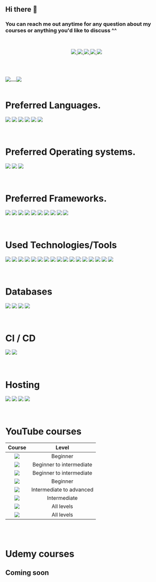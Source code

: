 ## Hi there 👋

### You can reach me out anytime for any question about my courses or anything you'd like to discuss ^^

<br>

<p align ="center">
  <a href ="https://www.facebook.com/ahmedosama.sectheater/">
  <img src="https://img.shields.io/badge/-Facebook-1877F2?style=for-the-badge&logo=Facebook&logoColor=white"/>
  </a>
  <a href ="https://twitter.com/ahmedosama_st">
  <img src="https://img.shields.io/badge/-Twitter-1DA1F2?style=for-the-badge&logo=Twitter&logoColor=white"/>
  </a>
  <a href ="https://www.linkedin.com/in/ahmed-osama-2004ab163/">
  <img src="https://img.shields.io/badge/-LinkedIN-0A66C2?style=for-the-badge&logo=LinkedIn&logoColor=white"/>
  </a>
  <a href ="https://medium.com/@sec-ahmedosama">
  <img src="https://img.shields.io/badge/-Medium-000?style=for-the-badge&logo=Medium&logoColor=white"/>
  </a>
  <a href ="https://dev.to/ahmedosama_st">
  <img src="https://img.shields.io/badge/-DEV.to-000?style=for-the-badge&logo=dev.to&logoColor=white"/>
  </a>
</p>

<br>
<br>
<br>

<a href="https://github.com/ahmedosama-st">
  <img align="center" src="https://github-readme-stats.vercel.app/api?username=ahmedosama-st&count_private=true&show_icons=true&theme=dracula&include_all_commits=true&langs_count=7" /> 
</a>
<a href="https://github.com/ahmedosama-st">
  <img align="center" src="https://github-readme-stats.vercel.app/api/top-langs/?username=ahmedosama-st" />
</a>

<br>
<br>

# Preferred Languages.

<div>
<img src="https://img.shields.io/badge/go-%2300ADD8.svg?&style=for-the-badge&logo=go&logoColor=white"/>
<img src="https://img.shields.io/badge/php-%23777BB4.svg?&style=for-the-badge&logo=php&logoColor=white"/>
<img src="https://img.shields.io/badge/typescript%20-%23007ACC.svg?&style=for-the-badge&logo=typescript&logoColor=white"/>
<img src="https://img.shields.io/badge/javascript%20-%23323330.svg?&style=for-the-badge&logo=javascript&logoColor=%23F7DF1E"/>
<img src="https://img.shields.io/badge/node.js%20-%2343853D.svg?&style=for-the-badge&logo=node.js&logoColor=white"/>
<img src="https://img.shields.io/badge/graphql%20-%23E0234E.svg?&style=for-the-badge&logo=graphql&logoColor=white"/>
</div>

<br>
<br>

# Preferred Operating systems.

<div>
<img src="https://img.shields.io/badge/-Fedora-294172?style=for-the-badge&logo=Fedora"/>
<img src="https://img.shields.io/badge/-Ubuntu-E95420?style=for-the-badge&logo=Ubuntu&logoColor=white"/>
<img src="https://img.shields.io/badge/-MacOS-black?style=for-the-badge&logo=apple"/>
</div>

<br>
<br>

# Preferred Frameworks.

<div>

<img src="https://img.shields.io/badge/-React%20Native-61DAFB?style=for-the-badge&logo=React&logoColor=black"/>
<img src="https://img.shields.io/badge/-React-61DAFB?style=for-the-badge&logo=React&logoColor=black"/>
<img src="https://img.shields.io/badge/-Vue.js-4FC08D?style=for-the-badge&logo=Vue.js&logoColor=white"/>
<img src="https://img.shields.io/badge/-Node.js-339933?style=for-the-badge&logo=Node.js&logoColor=white"/>
<img src="https://img.shields.io/badge/-Nest.js-E0234E?style=for-the-badge&logo=NestJS&logoColor=white"/>
<img src="https://img.shields.io/badge/-Laravel-FF2D20?style=for-the-badge&logo=Laravel&logoColor=white"/>
<img src="https://img.shields.io/badge/-Lumen-E74430?style=for-the-badge&logo=Lumen&logoColor=white"/>
<img src="https://img.shields.io/badge/-Next.js-000000?style=for-the-badge&logo=Next.js&logoColor=white"/>
<img src="https://img.shields.io/badge/-Nuxt.js-00C58E?style=for-the-badge&logo=Nuxt.js&logoColor=white"/>
<img src="https://img.shields.io/badge/-Express.js-000000?style=for-the-badge&logo=Express&logoColor=white"/>

</div>

<br>
<br>

# Used Technologies/Tools

<div>

 <img src="https://img.shields.io/badge/-Functional%20Programming-0062AD?style=for-the-badge&logo=azure-functions&logoColor=white"/>

 <img src="https://img.shields.io/badge/-Observables-353E58?style=for-the-badge&logo=observable&logoColor=white"/>

<img src="https://img.shields.io/badge/webpack%20-%238DD6F9.svg?&style=for-the-badge&logo=webpack&logoColor=black" />

 <img src="https://img.shields.io/badge/-Reactive%20Programming-B7178C?style=for-the-badge&logo=ReactiveX&logoColor=white"/>

<img src="https://img.shields.io/badge/-Docker-2496ED?style=for-the-badge&logo=Docker&logoColor=white"/>

 <img src="https://img.shields.io/badge/-Redux-764ABC?style=for-the-badge&logo=redux"/>

 <img src="https://img.shields.io/badge/-Vs%20Code-007ACC?style=for-the-badge&logo=Visual-Studio-Code&logoColor=whitej"/>
 <img src="https://img.shields.io/badge/-Sublime%20Text-FF9800?style=for-the-badge&logo=Sublime-Text&logoColor=black"/>
 <img src="https://img.shields.io/badge/-VIM-019733?style=for-the-badge&logo=VIM&logoColor=white"/>
 <img src="https://img.shields.io/badge/-Object%20Oriented%20Programming-blue?style=for-the-badge&logo=azure-functions&logoColor=white"/>

 <img src="https://img.shields.io/badge/-Data%20structures%20%26%20Algorithms-CB2E6D?logo=azure-pipelines&style=for-the-badge&logoColor=white"/>

 <img src="https://img.shields.io/badge/-SOLID%20Principles-9999FF?style=for-the-badge&logo=apache-rocketMQ&logoColor=black"/>

 <img src="https://img.shields.io/badge/-Design%20patterns-360D3A?style=for-the-badge&logo=apache-rocketMQ&logoColor=white"/>

 <img src="https://img.shields.io/badge/-JEST-C21325?style=for-the-badge&logo=jest&logoColor=white"/>
 <img src="https://img.shields.io/badge/-Mocha-8D6748?style=for-the-badge&logo=Mocha&logoColor=white"/>
 <img src="https://img.shields.io/badge/-Jasmine-8A4182?style=for-the-badge&logo=Jasmine&logoColor=white"/>

 <img src="https://img.shields.io/badge/-Microservices-darkgreen?style=for-the-badge"/>

</div>

<br>
<br>

# Databases

<div>
<img src="https://img.shields.io/badge/mysql-%2300f.svg?&style=for-the-badge&logo=mysql&logoColor=white"/>
<img src ="https://img.shields.io/badge/postgres-%23316192.svg?&style=for-the-badge&logo=postgresql&logoColor=white"/>
<img src ="https://img.shields.io/badge/MongoDB-%234ea94b.svg?&style=for-the-badge&logo=mongodb&logoColor=white"/>
<img src ="https://img.shields.io/badge/sqlite-%2307405e.svg?&style=for-the-badge&logo=sqlite&logoColor=white"/>
</div>

<br>
<br>

# CI / CD

<div>

<img src="https://img.shields.io/badge/github%20actions%20-%232671E5.svg?&style=for-the-badge&logo=github%20actions&logoColor=white"/>
<img src="https://img.shields.io/badge/envoyer-%232671E5.svg?&style=for-the-badge&logo=github%20actions&logoColor=white"/>
</div>

<br>
<br>

# Hosting

<div>
<img src="https://img.shields.io/badge/Google%20Cloud%20-%234285F4.svg?&style=for-the-badge&logo=google-cloud&logoColor=white"/>
<img src="https://img.shields.io/badge/vercel%20-%23000000.svg?&style=for-the-badge&logo=vercel&logoColor=white"/>
<img src="https://img.shields.io/badge/DigitalOcean-%230167ff.svg?&style=for-the-badge&logo=digitalOcean&logoColor=white"/>
<img src="https://img.shields.io/badge/heroku%20-%23430098.svg?&style=for-the-badge&logo=heroku&logoColor=white"/>
</div>

<br>
<br>

# YouTube courses

|                                                                                            Course                                                                                             |          Level           |
| :-------------------------------------------------------------------------------------------------------------------------------------------------------------------------------------------: | :----------------------: |
|          [![](https://img.shields.io/badge/-PHP%20Basics-777BB4?style=for-the-badge&logo=php&logoColor=white)](https://youtube.com/playlist?list=PL7mt2FDjAkPeB4h6pvI5f9VfPOHqTLgzO)          |         Beginner         |
|         [![](https://img.shields.io/badge/-SQL%20Basics-4479A1?style=for-the-badge&logo=MySQL&logoColor=white)](https://youtube.com/playlist?list=PL7mt2FDjAkPf5lpAnUDwbTYH4tuB-BN-v)         | Beginner to intermediate |
|                 [![](https://img.shields.io/badge/-Introduction%20To%20Problem%20Solving-777BB4?style=for-the-badge&logo=php&logoColor=white)](https://youtu.be/AW8EkCBZI9Q)                  | Beginner to intermediate |
|   [![](https://img.shields.io/badge/-JavaScript%20Basics-F7DF1E?style=for-the-badge&logo=JavaScript&logoColor=black)](https://youtube.com/playlist?list=PL7mt2FDjAkPeHwHi0RUTKzWKMn_M1t2-M)   |         Beginner         |
|  [![](https://img.shields.io/badge/-Advanced%20JavaScript-F7DF1E?style=for-the-badge&logo=JavaScript&logoColor=black)](https://youtube.com/playlist?list=PL7mt2FDjAkPem0qTCu8cNLd25-RTD7i5Q)  | Intermediate to advanced |
|           [![](https://img.shields.io/badge/-PHP%20OOP-777BB4?style=for-the-badge&logo=php&logoColor=white)](https://youtube.com/playlist?list=PL7mt2FDjAkPdEgExp0ZNMIiW8vHI8FEK1)            |       Intermediate       |
| [![](https://img.shields.io/badge/-Practical%20Tips%20Using%20PHP-777BB4?style=for-the-badge&logo=php&logoColor=white)](https://youtube.com/playlist?list=PL7mt2FDjAkPfX30QSw_e8vMctjJQ_PFxa) |        All levels        |
|           [![](https://img.shields.io/badge/-PHP%20MVC-777BB4?style=for-the-badge&logo=php&logoColor=white)](https://youtube.com/playlist?list=PL7mt2FDjAkPepYrMofOwTwxQwJSlZ8N-a)            |        All levels        |

<br>
<br>

# Udemy courses

## Coming soon
